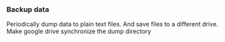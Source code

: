 ### Backup data

Periodically dump data to plain text files. And save files to a different drive. Make google drive synchronize the dump directory
